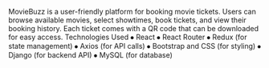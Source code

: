 MovieBuzz is a user-friendly platform for booking movie tickets. Users can browse available movies, select showtimes, book tickets, and view their booking history. Each ticket comes with a QR code that can be downloaded for easy access.
Technologies Used
⦁	React
⦁	React Router
⦁	Redux (for state management)
⦁	Axios (for API calls)
⦁	Bootstrap and CSS (for styling)
⦁	Django (for backend API)
⦁	MySQL (for database)
